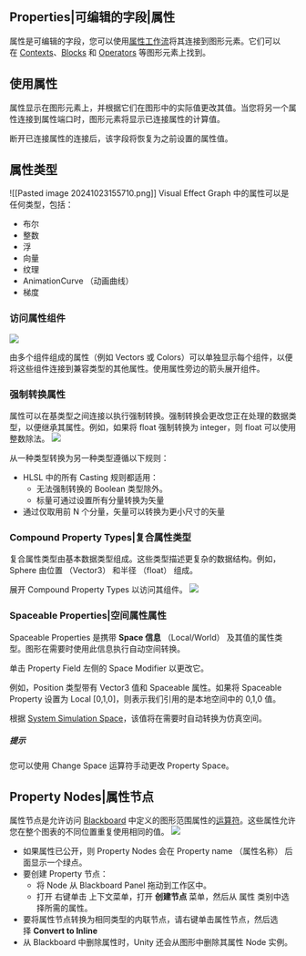 ## Properties|可编辑的字段|属性
属性是可编辑的字段，您可以使用[属性工作流](https://docs.unity3d.com/Packages/com.unity.visualeffectgraph@17.0/manual/GraphLogicAndPhilosophy.html)将其连接到图形元素。它们可以在 [Contexts](https://docs.unity3d.com/Packages/com.unity.visualeffectgraph@17.0/manual/Contexts.html)、[Blocks](https://docs.unity3d.com/Packages/com.unity.visualeffectgraph@17.0/manual/Blocks.html) 和 [Operators](https://docs.unity3d.com/Packages/com.unity.visualeffectgraph@17.0/manual/Operators.html) 等图形元素上找到。

## [](https://docs.unity3d.com/Packages/com.unity.visualeffectgraph@17.0/manual/Properties.html#using-properties)使用属性
属性显示在图形元素上，并根据它们在图形中的实际值更改其值。当您将另一个属性连接到属性端口时，图形元素将显示已连接属性的计算值。

断开已连接属性的连接后，该字段将恢复为之前设置的属性值。

## [](https://docs.unity3d.com/Packages/com.unity.visualeffectgraph@17.0/manual/Properties.html#property-types)属性类型
![[Pasted image 20241023155710.png]]
Visual Effect Graph 中的属性可以是任何类型，包括：
- 布尔
- 整数
- 浮
- 向量
- 纹理
- AnimationCurve （动画曲线）
- 梯度

### [](https://docs.unity3d.com/Packages/com.unity.visualeffectgraph@17.0/manual/Properties.html#accessing-property-components)访问属性组件
![](https://docs.unity3d.com/Packages/com.unity.visualeffectgraph@17.0/manual/images/PropertyComponents.png)

由多个组件组成的属性（例如 Vectors 或 Colors）可以单独显示每个组件，以便将这些组件连接到兼容类型的其他属性。使用属性旁边的箭头展开组件。

### [](https://docs.unity3d.com/Packages/com.unity.visualeffectgraph@17.0/manual/Properties.html#casting-properties)强制转换属性
属性可以在基类型之间连接以执行强制转换。强制转换会更改您正在处理的数据类型，以便继承其属性。例如，如果将 float 强制转换为 integer，则 float 可以使用整数除法。
![](https://docs.unity3d.com/Packages/com.unity.visualeffectgraph@17.0/manual/images/PropertyCast.png)

从一种类型转换为另一种类型遵循以下规则：
- HLSL 中的所有 Casting 规则都适用：
    - 无法强制转换的 Boolean 类型除外。
    - 标量可通过设置所有分量转换为矢量
-  通过仅取用前 N 个分量，矢量可以转换为更小尺寸的矢量

### [](https://docs.unity3d.com/Packages/com.unity.visualeffectgraph@17.0/manual/Properties.html#compound-property-types)Compound Property Types|复合属性类型
复合属性类型由基本数据类型组成。这些类型描述更复杂的数据结构。例如，Sphere 由位置 （Vector3） 和半径 （float） 组成。

展开 Compound Property Types 以访问其组件。
[![](https://docs.unity3d.com/Packages/com.unity.visualeffectgraph@17.0/manual/images/PropertyCompound.png)](https://docs.unity3d.com/Packages/com.unity.visualeffectgraph@17.0/manual/images/PropertyCompound.png)

### [](https://docs.unity3d.com/Packages/com.unity.visualeffectgraph@17.0/manual/Properties.html#spaceable-properties)Spaceable Properties|空间属性属性
Spaceable Properties 是携带 **Space 信息** （Local/World） 及其值的属性类型。图形在需要时使用此信息执行自动空间转换。

单击 Property Field 左侧的 Space Modifier 以更改它。

例如，Position 类型带有 Vector3 值和 Spaceable 属性。如果将 Spaceable Property 设置为 Local [0,1,0]，则表示我们引用的是本地空间中的 0,1,0 值。

根据 [System Simulation Space](https://docs.unity3d.com/Packages/com.unity.visualeffectgraph@17.0/manual/Systems.html#system-spaces)，该值将在需要时自动转换为仿真空间。
##### 提示
您可以使用 Change Space 运算符手动更改 Property Space。

## [](https://docs.unity3d.com/Packages/com.unity.visualeffectgraph@17.0/manual/Properties.html#property-nodes)Property Nodes|属性节点
属性节点是允许访问 [Blackboard](https://docs.unity3d.com/Packages/com.unity.visualeffectgraph@17.0/manual/Blackboard.html) 中定义的图形范围属性的[运算符](https://docs.unity3d.com/Packages/com.unity.visualeffectgraph@17.0/manual/Operators.html)。这些属性允许您在整个图表的不同位置重复使用相同的值。
![](https://docs.unity3d.com/Packages/com.unity.visualeffectgraph@17.0/manual/images/PropertyNode.png)

- 如果属性已公开，则 Property Nodes 会在 Property name （属性名称） 后面显示一个绿点。
- 要创建 Property 节点：
    - 将 Node 从 Blackboard Panel 拖动到工作区中。
    - 打开 右键单击 上下文菜单，打开 **创建节点** 菜单，然后从 属性 类别中选择所需的属性。
- 要将属性节点转换为相同类型的内联节点，请右键单击属性节点，然后选择 **Convert to Inline**
- 从 Blackboard 中删除属性时，Unity 还会从图形中删除其属性 Node 实例。